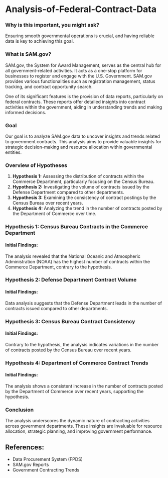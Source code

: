 # Analysis-of-Federal-Contract-Data  

### Why is this important, you might ask?

Ensuring smooth governmental operations is crucial, and having reliable data is key to achieving this goal.

### What is SAM.gov?

SAM.gov, the System for Award Management, serves as the central hub for all government-related activities. It acts as a one-stop platform for businesses to register and engage with the U.S. Government. SAM.gov provides various functionalities such as registration management, status tracking, and contract opportunity search.

One of its significant features is the provision of data reports, particularly on federal contracts. These reports offer detailed insights into contract activities within the government, aiding in understanding trends and making informed decisions.

### Goal

Our goal is to analyze SAM.gov data to uncover insights and trends related to government contracts. This analysis aims to provide valuable insights for strategic decision-making and resource allocation within governmental entities.

### Overview of Hypotheses

1. **Hypothesis 1:** Assessing the distribution of contracts within the Commerce Department, particularly focusing on the Census Bureau.
2. **Hypothesis 2:** Investigating the volume of contracts issued by the Defense Department compared to other departments.
3. **Hypothesis 3:** Examining the consistency of contract postings by the Census Bureau over recent years.
4. **Hypothesis 4:** Analyzing the trend in the number of contracts posted by the Department of Commerce over time.

### Hypothesis 1: Census Bureau Contracts in the Commerce Department

#### Initial Findings:
The analysis revealed that the National Oceanic and Atmospheric Administration (NOAA) has the highest number of contracts within the Commerce Department, contrary to the hypothesis.

### Hypothesis 2: Defense Department Contract Volume

#### Initial Findings:
Data analysis suggests that the Defense Department leads in the number of contracts issued compared to other departments.

### Hypothesis 3: Census Bureau Contract Consistency

#### Initial Findings:
Contrary to the hypothesis, the analysis indicates variations in the number of contracts posted by the Census Bureau over recent years.

### Hypothesis 4: Department of Commerce Contract Trends

#### Initial Findings:
The analysis shows a consistent increase in the number of contracts posted by the Department of Commerce over recent years, supporting the hypothesis.

### Conclusion

The analysis underscores the dynamic nature of contracting activities across government departments. These insights are invaluable for resource allocation, strategic planning, and improving government performance.

## References:

- Data Procurement System (FPDS)
- SAM.gov Reports
- Government Contracting Trends
